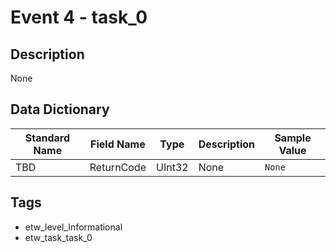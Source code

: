 # Event 4 - task_0

## Description
None

## Data Dictionary
|Standard Name|Field Name|Type|Description|Sample Value|
|---|---|---|---|---|
|TBD|ReturnCode|UInt32|None|`None`|

## Tags
* etw_level_Informational
* etw_task_task_0
